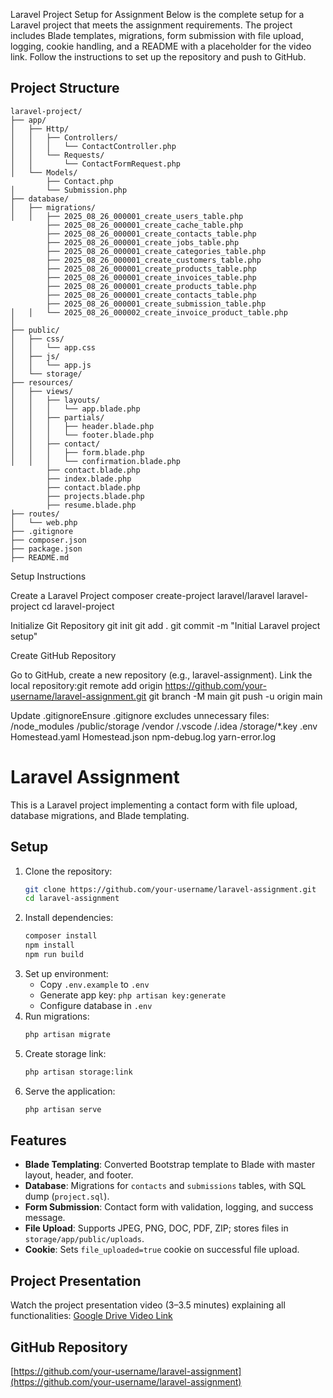 Laravel Project Setup for Assignment
Below is the complete setup for a Laravel project that meets the assignment requirements. The project includes Blade templates, migrations, form submission with file upload, logging, cookie handling, and a README with a placeholder for the video link. Follow the instructions to set up the repository and push to GitHub.

## Project Structure
```
laravel-project/
├── app/
│   ├── Http/
│   │   ├── Controllers/
│   │   │   └── ContactController.php
│   │   └── Requests/
│   │       └── ContactFormRequest.php
│   └── Models/
        ├── Contact.php
│       └── Submission.php
├── database/
│   ├── migrations/
│   │   ├── 2025_08_26_000001_create_users_table.php
        ├── 2025_08_26_000001_create_cache_table.php
        ├── 2025_08_26_000001_create_contacts_table.php
        ├── 2025_08_26_000001_create_jobs_table.php
        ├── 2025_08_26_000001_create_categories_table.php
        ├── 2025_08_26_000001_create_customers_table.php
        ├── 2025_08_26_000001_create_products_table.php
        ├── 2025_08_26_000001_create_invoices_table.php
        ├── 2025_08_26_000001_create_products_table.php
        ├── 2025_08_26_000001_create_contacts_table.php
        ├── 2025_08_26_000001_create_submission_table.php
│   │   └── 2025_08_26_000002_create_invoice_product_table.php
│ 
├── public/
│   ├── css/
│   │   └── app.css
│   ├── js/
│   │   └── app.js
│   └── storage/
├── resources/
│   ├── views/
│   │   ├── layouts/
│   │   │   └── app.blade.php
│   │   ├── partials/
│   │   │   ├── header.blade.php
│   │   │   └── footer.blade.php
│   │   ├── contact/
│   │   │   ├── form.blade.php
│   │   │   └── confirmation.blade.php
        ├── contact.blade.php
        ├── index.blade.php
        ├── contact.blade.php
        ├── projects.blade.php
        ├── resume.blade.php
├── routes/
│   └── web.php
├── .gitignore
├── composer.json
├── package.json
├── README.md
```
Setup Instructions

Create a Laravel Project
composer create-project laravel/laravel laravel-project
cd laravel-project


Initialize Git Repository
git init
git add .
git commit -m "Initial Laravel project setup"


Create GitHub Repository

Go to GitHub, create a new repository (e.g., laravel-assignment).
Link the local repository:git remote add origin https://github.com/your-username/laravel-assignment.git
git branch -M main
git push -u origin main




Update .gitignoreEnsure .gitignore excludes unnecessary files:
/node_modules
/public/storage
/vendor
/.vscode
/.idea
/storage/*.key
.env
Homestead.yaml
Homestead.json
npm-debug.log
yarn-error.log



# Laravel Assignment

This is a Laravel project implementing a contact form with file upload, database migrations, and Blade templating.

## Setup
1. Clone the repository:
   ```bash
   git clone https://github.com/your-username/laravel-assignment.git
   cd laravel-assignment
   ```
2. Install dependencies:
   ```bash
   composer install
   npm install
   npm run build
   ```
3. Set up environment:
   - Copy `.env.example` to `.env`
   - Generate app key: `php artisan key:generate`
   - Configure database in `.env`
4. Run migrations:
   ```bash
   php artisan migrate
   ```
5. Create storage link:
   ```bash
   php artisan storage:link
   ```
6. Serve the application:
   ```bash
   php artisan serve
   ```

## Features
- **Blade Templating**: Converted Bootstrap template to Blade with master layout, header, and footer.
- **Database**: Migrations for `contacts` and `submissions` tables, with SQL dump (`project.sql`).
- **Form Submission**: Contact form with validation, logging, and success message.
- **File Upload**: Supports JPEG, PNG, DOC, PDF, ZIP; stores files in `storage/app/public/uploads`.
- **Cookie**: Sets `file_uploaded=true` cookie on successful file upload.

## Project Presentation
Watch the project presentation video (3–3.5 minutes) explaining all functionalities:
[Google Drive Video Link](https://drive.google.com/your-video-link)

## GitHub Repository
[https://github.com/your-username/laravel-assignment](https://github.com/your-username/laravel-assignment)